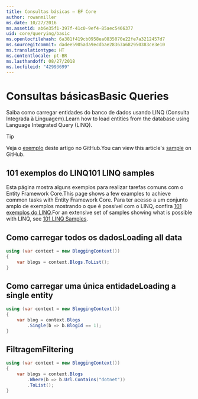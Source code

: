 ```yaml
---
title: Consultas básicas – EF Core
author: rowanmiller
ms.date: 10/27/2016
ms.assetid: ab6e35f1-397f-41c0-9ef4-85aec5466377
uid: core/querying/basic
ms.openlocfilehash: 6a381f419cb0958ea0835070e22fe7a3212457d7
ms.sourcegitcommit: dadee5905ada9ecdbae28363a682950383ce3e10
ms.translationtype: HT
ms.contentlocale: pt-BR
ms.lasthandoff: 08/27/2018
ms.locfileid: "42993699"
---
```

# <a name="basic-queries"></a><span data-ttu-id="7dfae-102">Consultas básicas</span><span class="sxs-lookup"><span data-stu-id="7dfae-102">Basic Queries</span></span>

<span data-ttu-id="7dfae-103">Saiba como carregar entidades do banco de dados usando LINQ (Consulta Integrada à Linguagem).</span><span class="sxs-lookup"><span data-stu-id="7dfae-103">Learn how to load entities from the database using Language Integrated Query (LINQ).</span></span>

> [!TIP]  
> <span data-ttu-id="7dfae-104">Veja o [exemplo](https://github.com/aspnet/EntityFramework.Docs/tree/master/samples/core/Querying) deste artigo no GitHub.</span><span class="sxs-lookup"><span data-stu-id="7dfae-104">You can view this article's [sample](https://github.com/aspnet/EntityFramework.Docs/tree/master/samples/core/Querying) on GitHub.</span></span>

## <a name="101-linq-samples"></a><span data-ttu-id="7dfae-105">101 exemplos do LINQ</span><span class="sxs-lookup"><span data-stu-id="7dfae-105">101 LINQ samples</span></span>

<span data-ttu-id="7dfae-106">Esta página mostra alguns exemplos para realizar tarefas comuns com o Entity Framework Core.</span><span class="sxs-lookup"><span data-stu-id="7dfae-106">This page shows a few examples to achieve common tasks with Entity Framework Core.</span></span> <span data-ttu-id="7dfae-107">Para ter acesso a um conjunto amplo de exemplos mostrando o que é possível com o LINQ, confira [101 exemplos do LINQ](https://code.msdn.microsoft.com/101-LINQ-Samples-3fb9811b).</span><span class="sxs-lookup"><span data-stu-id="7dfae-107">For an extensive set of samples showing what is possible with LINQ, see [101 LINQ Samples](https://code.msdn.microsoft.com/101-LINQ-Samples-3fb9811b).</span></span>

## <a name="loading-all-data"></a><span data-ttu-id="7dfae-108">Como carregar todos os dados</span><span class="sxs-lookup"><span data-stu-id="7dfae-108">Loading all data</span></span>

<!-- [!code-csharp[Main](samples/core/Querying/Querying/Basics/Sample.cs)] -->
``` csharp
using (var context = new BloggingContext())
{
    var blogs = context.Blogs.ToList();
}
```

## <a name="loading-a-single-entity"></a><span data-ttu-id="7dfae-109">Como carregar uma única entidade</span><span class="sxs-lookup"><span data-stu-id="7dfae-109">Loading a single entity</span></span>

<!-- [!code-csharp[Main](samples/core/Querying/Querying/Basics/Sample.cs)] -->
``` csharp
using (var context = new BloggingContext())
{
    var blog = context.Blogs
        .Single(b => b.BlogId == 1);
}
```

## <a name="filtering"></a><span data-ttu-id="7dfae-110">Filtragem</span><span class="sxs-lookup"><span data-stu-id="7dfae-110">Filtering</span></span>

<!-- [!code-csharp[Main](samples/core/Querying/Querying/Basics/Sample.cs)] -->
``` csharp
using (var context = new BloggingContext())
{
    var blogs = context.Blogs
        .Where(b => b.Url.Contains("dotnet"))
        .ToList();
}
```
